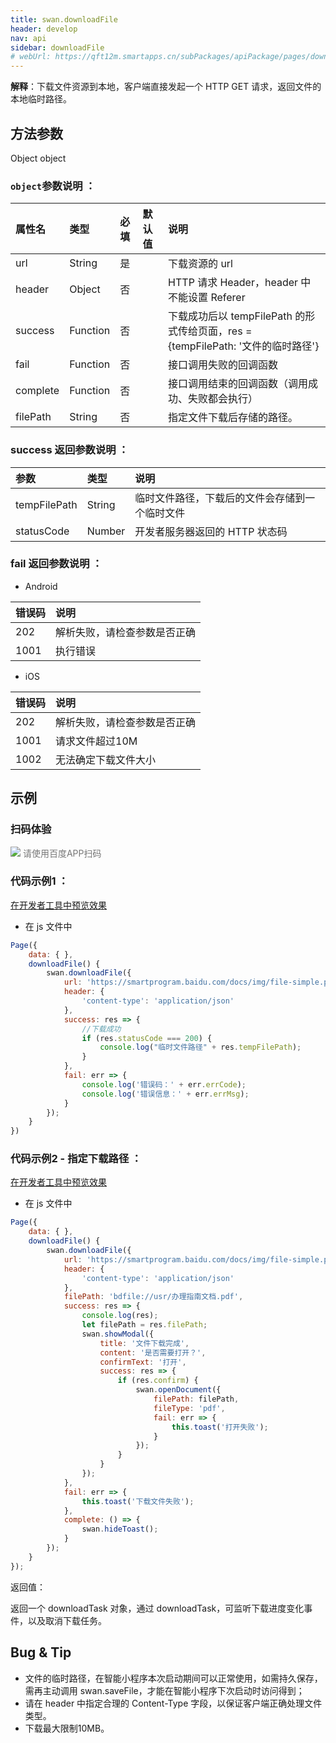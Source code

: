 ```yaml
---
title: swan.downloadFile
header: develop
nav: api
sidebar: downloadFile
# webUrl: https://qft12m.smartapps.cn/subPackages/apiPackage/pages/downloadFile/downloadFile
---
```




**解释**：下载文件资源到本地，客户端直接发起一个 HTTP GET 请求，返回文件的本地临时路径。


##  方法参数  

Object object

###  `object`参数说明  ：

|属性名 |类型  |必填 | 默认值 |说明|
|:---- |:---- |:---- |:----|:----|
|url |String | 是 || 下载资源的 url|
|header | Object  |否 || HTTP 请求 Header，header 中不能设置 Referer|
|success |Function |   否  | | 下载成功后以 tempFilePath 的形式传给页面，res = {tempFilePath: '文件的临时路径'}|
|fail   | Function   | 否||  接口调用失败的回调函数|
|complete  |  Function  |  否 || 接口调用结束的回调函数（调用成功、失败都会执行）|
|filePath| String|否||指定文件下载后存储的路径。|


###  success 返回参数说明  ：

|参数 | 类型 | 说明|
|:---- | :---- | :---- | 
|tempFilePath  |  String  |临时文件路径，下载后的文件会存储到一个临时文件|
|statusCode | Number | 开发者服务器返回的 HTTP 状态码|

###  fail 返回参数说明  ：


* Android

|错误码|说明|
|:--|:--|
|202|解析失败，请检查参数是否正确  |
|1001|执行错误|

* iOS

|错误码|说明|
|:--|:--|
|202|解析失败，请检查参数是否正确  |
|1001|请求文件超过10M|
|1002|无法确定下载文件大小|

## 示例

### 扫码体验

<div class='scan-code-container'>
    <img src="https://b.bdstatic.com/miniapp/assets/images/doc_demo/downloadFile.png" class="demo-qrcode-image" />
    <font color=#777 12px>请使用百度APP扫码</font>
</div>

 

###  代码示例1  ：
 

<a href="swanide://fragment/0bac1c0d10ee17ce6be023aac81a8c381572945831796" title="在开发者工具中预览效果" target="_self">在开发者工具中预览效果</a>

* 在 js 文件中

```js
Page({
    data: { },
    downloadFile() {
        swan.downloadFile({
            url: 'https://smartprogram.baidu.com/docs/img/file-simple.pdf',
            header: {
                'content-type': 'application/json'
            },
            success: res => {
                //下载成功
                if (res.statusCode === 200) {
                    console.log("临时文件路径" + res.tempFilePath);
                }
            },
            fail: err => {
                console.log('错误码：' + err.errCode);
                console.log('错误信息：' + err.errMsg);
            }
        });
    }
})
```

###  代码示例2  - 指定下载路径  ：
 

<a href="swanide://fragment/3351aaeff8b78f4bdd7800516ab2b1841575215908227" title="在开发者工具中预览效果" target="_self">在开发者工具中预览效果</a>

* 在 js 文件中

```js
Page({
    data: { },
    downloadFile() {
        swan.downloadFile({
            url: 'https://smartprogram.baidu.com/docs/img/file-simple.pdf',
            header: {
                'content-type': 'application/json'
            },
            filePath: 'bdfile://usr/办理指南文档.pdf',
            success: res => {
                console.log(res);
                let filePath = res.filePath;
                swan.showModal({
                    title: '文件下载完成',
                    content: '是否需要打开？',
                    confirmText: '打开',
                    success: res => {
                        if (res.confirm) {
                            swan.openDocument({
                                filePath: filePath,
                                fileType: 'pdf',
                                fail: err => {
                                    this.toast('打开失败');
                                }
                            });
                        }
                    }
                });
            },
            fail: err => {
                this.toast('下载文件失败');
            },
            complete: () => {
                swan.hideToast();
            }
        });
    }
});
```

返回值：

返回一个 downloadTask 对象，通过 downloadTask，可监听下载进度变化事件，以及取消下载任务。

##  Bug & Tip  

* 文件的临时路径，在智能小程序本次启动期间可以正常使用，如需持久保存，需再主动调用 swan.saveFile，才能在智能小程序下次启动时访问得到；
* 请在 header 中指定合理的 Content-Type 字段，以保证客户端正确处理文件类型。
* 下载最大限制10MB。

